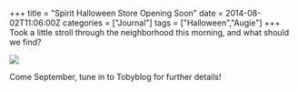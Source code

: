 +++
title = "Spirit Halloween Store Opening Soon"
date = 2014-08-02T11:06:00Z
categories = ["Journal"]
tags = ["Halloween","Augie"]
+++
Took a little stroll through the neighborhood this morning, and what should we find?

![](https://lh5.googleusercontent.com/-MWHOMxI05LI/U90onQmy-wI/AAAAAAAAAuI/1DAA21qjDXA/s640/blogger-image--108744692.jpg)

Come September, tune in to Tobyblog for further details!
